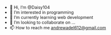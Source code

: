 - 👋 Hi, I’m @Daisy104
- 👀 I’m interested in programming
- 🌱 I’m currently learning web development
- 💞️ I’m looking to collaborate on ...
- 📫 How to reach me andrewadel612@gmail.com

<!---
Daisy104/Daisy104 is a ✨ special ✨ repository because its `README.md` (this file) appears on your GitHub profile.
You can click the Preview link to take a look at your changes.
--->
